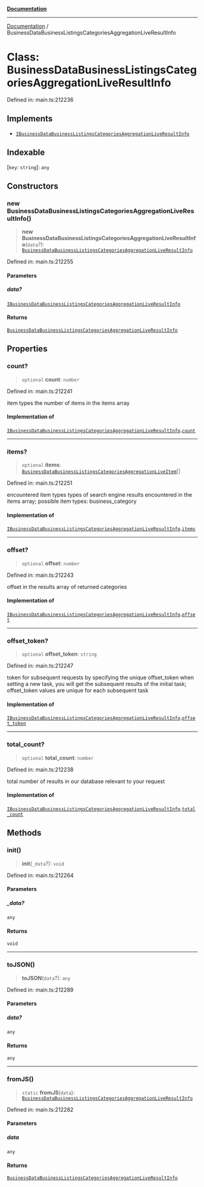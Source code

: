 [**Documentation**](../README.md)

***

[Documentation](../README.md) / BusinessDataBusinessListingsCategoriesAggregationLiveResultInfo

# Class: BusinessDataBusinessListingsCategoriesAggregationLiveResultInfo

Defined in: main.ts:212236

## Implements

- [`IBusinessDataBusinessListingsCategoriesAggregationLiveResultInfo`](../interfaces/IBusinessDataBusinessListingsCategoriesAggregationLiveResultInfo.md)

## Indexable

\[`key`: `string`\]: `any`

## Constructors

### new BusinessDataBusinessListingsCategoriesAggregationLiveResultInfo()

> **new BusinessDataBusinessListingsCategoriesAggregationLiveResultInfo**(`data`?): [`BusinessDataBusinessListingsCategoriesAggregationLiveResultInfo`](BusinessDataBusinessListingsCategoriesAggregationLiveResultInfo.md)

Defined in: main.ts:212255

#### Parameters

##### data?

[`IBusinessDataBusinessListingsCategoriesAggregationLiveResultInfo`](../interfaces/IBusinessDataBusinessListingsCategoriesAggregationLiveResultInfo.md)

#### Returns

[`BusinessDataBusinessListingsCategoriesAggregationLiveResultInfo`](BusinessDataBusinessListingsCategoriesAggregationLiveResultInfo.md)

## Properties

### count?

> `optional` **count**: `number`

Defined in: main.ts:212241

item types
the number of items in the items array

#### Implementation of

[`IBusinessDataBusinessListingsCategoriesAggregationLiveResultInfo`](../interfaces/IBusinessDataBusinessListingsCategoriesAggregationLiveResultInfo.md).[`count`](../interfaces/IBusinessDataBusinessListingsCategoriesAggregationLiveResultInfo.md#count)

***

### items?

> `optional` **items**: [`BusinessDataBusinessListingsCategoriesAggregationLiveItem`](BusinessDataBusinessListingsCategoriesAggregationLiveItem.md)[]

Defined in: main.ts:212251

encountered item types
types of search engine results encountered in the items array;
possible item types: business_category

#### Implementation of

[`IBusinessDataBusinessListingsCategoriesAggregationLiveResultInfo`](../interfaces/IBusinessDataBusinessListingsCategoriesAggregationLiveResultInfo.md).[`items`](../interfaces/IBusinessDataBusinessListingsCategoriesAggregationLiveResultInfo.md#items)

***

### offset?

> `optional` **offset**: `number`

Defined in: main.ts:212243

offset in the results array of returned categories

#### Implementation of

[`IBusinessDataBusinessListingsCategoriesAggregationLiveResultInfo`](../interfaces/IBusinessDataBusinessListingsCategoriesAggregationLiveResultInfo.md).[`offset`](../interfaces/IBusinessDataBusinessListingsCategoriesAggregationLiveResultInfo.md#offset)

***

### offset\_token?

> `optional` **offset\_token**: `string`

Defined in: main.ts:212247

token for subsequent requests
by specifying the unique offset_token when setting a new task, you will get the subsequent results of the initial task;
offset_token values are unique for each subsequent task

#### Implementation of

[`IBusinessDataBusinessListingsCategoriesAggregationLiveResultInfo`](../interfaces/IBusinessDataBusinessListingsCategoriesAggregationLiveResultInfo.md).[`offset_token`](../interfaces/IBusinessDataBusinessListingsCategoriesAggregationLiveResultInfo.md#offset_token)

***

### total\_count?

> `optional` **total\_count**: `number`

Defined in: main.ts:212238

total number of results in our database relevant to your request

#### Implementation of

[`IBusinessDataBusinessListingsCategoriesAggregationLiveResultInfo`](../interfaces/IBusinessDataBusinessListingsCategoriesAggregationLiveResultInfo.md).[`total_count`](../interfaces/IBusinessDataBusinessListingsCategoriesAggregationLiveResultInfo.md#total_count)

## Methods

### init()

> **init**(`_data`?): `void`

Defined in: main.ts:212264

#### Parameters

##### \_data?

`any`

#### Returns

`void`

***

### toJSON()

> **toJSON**(`data`?): `any`

Defined in: main.ts:212289

#### Parameters

##### data?

`any`

#### Returns

`any`

***

### fromJS()

> `static` **fromJS**(`data`): [`BusinessDataBusinessListingsCategoriesAggregationLiveResultInfo`](BusinessDataBusinessListingsCategoriesAggregationLiveResultInfo.md)

Defined in: main.ts:212282

#### Parameters

##### data

`any`

#### Returns

[`BusinessDataBusinessListingsCategoriesAggregationLiveResultInfo`](BusinessDataBusinessListingsCategoriesAggregationLiveResultInfo.md)
